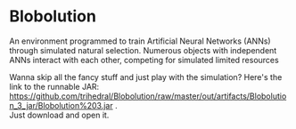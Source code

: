 # Blobolution

An environment programmed to train Artificial Neural Networks (ANNs) through
simulated natural selection. Numerous objects with independent ANNs
interact with each other, competing for simulated limited resources

Wanna skip all the fancy stuff and just play with the simulation? Here's the 
link to the runnable JAR: https://github.com/trihedral/Blobolution/raw/master/out/artifacts/Blobolution_3_jar/Blobolution%203.jar .  
Just download and open it.
